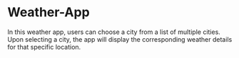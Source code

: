 # Weather-App
In this weather app, users can choose a city from a list of multiple cities. Upon selecting a city, the app will display the corresponding weather details for that specific location.
